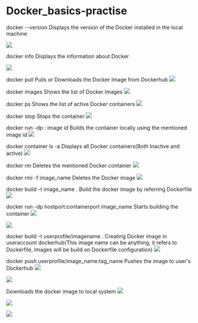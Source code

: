 # Docker_basics-practise

docker --version Displays the version of the Docker installed in the local machine

![](Images/docker_version.png)

docker info Displays the information about Docker

![](Images/docker_info.png)

docker pull Pulls or Downloads the Docker Image from Dockerhub
![](Images/downloading_docker_image.png)

docker images Shows the list of Docker Images
![](Images/docker_images.png)

docker ps Shows the list of active Docker containers
![](Images/active_container.png)

docker stop <container id> Stops the container
![](Images/stopping_container.png)

docker run -dp <hostport>:<container port> image id Builds the container locally using the mentioned image id
![](Images/running_docker_image_becoming_container_jupyternotebook.png)

docker container ls -a Displays all Docker containers(Both Inactive and active)
![](Images/listing_all_containers.png)

docker rm <containerid>   Deletes the mentioned Docker container
![](Images/deleting_container.png)

docker rmi -f image_name Deletes the Docker image
![](Images/deleting_docker_images.png)

docker build -t image_name . Build the docker image by referring Dockerfile
![](Images/building_docker_image.png)

docker run -dp hostport:containerport image_name Starts building the container 
![](Images/starting_container_fromthe_image_build.png)

![](Images/container_running_as_webpage.png)

docker build -t userprofile/imagename .   Creating Docker image in useraccount dockerhub(This image name can be anything, it refers to Dockerfile, Images will be build on Dockerfile configuration)
![](Images/docker_image_created_in_dockerhub_profile.png)

docker push userprofile/image_name:tag_name   Pushes the image to user's Dockerhub
![](Images/pushing_dockerimage_to_dockerhub.png)

![](Images/image_in_dockerhub.png)

Downloads the docker image to local system
![](Images/docker_pull.png)

![](Images/docker_logs.png)

![](Images/docker_inspect.png)

